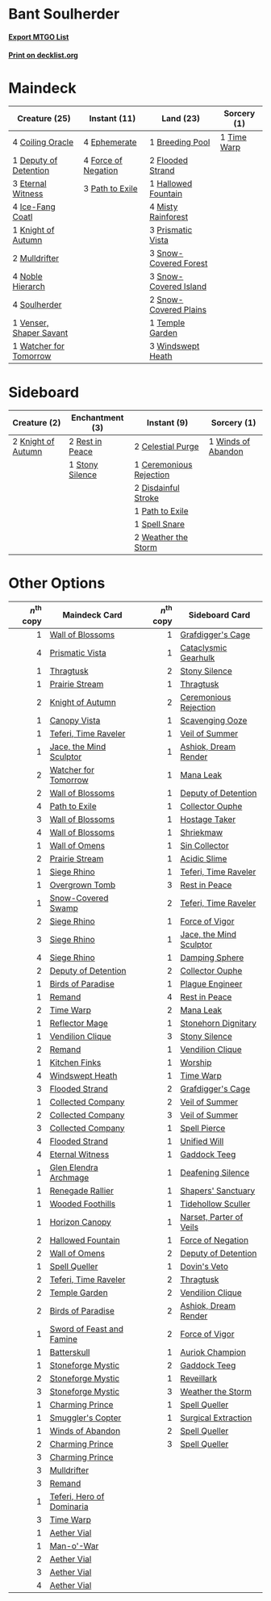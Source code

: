 # Bant Soulherder

#### [Export MTGO List](../collection/Bant%20Soulherder/Bant%20Soulherder.txt)
#### [Print on decklist.org](http://decklist.org/?deckmain=1%09Breeding%20Pool%0A4%09Coiling%20Oracle%0A1%09Deputy%20of%20Detention%0A4%09Ephemerate%0A3%09Eternal%20Witness%0A2%09Flooded%20Strand%0A4%09Force%20of%20Negation%0A1%09Hallowed%20Fountain%0A4%09Ice-Fang%20Coatl%0A1%09Knight%20of%20Autumn%0A4%09Misty%20Rainforest%0A2%09Mulldrifter%0A4%09Noble%20Hierarch%0A3%09Path%20to%20Exile%0A3%09Prismatic%20Vista%0A3%09Snow-Covered%20Forest%0A3%09Snow-Covered%20Island%0A2%09Snow-Covered%20Plains%0A4%09Soulherder%0A1%09Temple%20Garden%0A1%09Time%20Warp%0A1%09Venser,%20Shaper%20Savant%0A1%09Watcher%20for%20Tomorrow%0A3%09Windswept%20Heath&deckside=2%09Celestial%20Purge%0A1%09Ceremonious%20Rejection%0A2%09Disdainful%20Stroke%0A2%09Knight%20of%20Autumn%0A1%09Path%20to%20Exile%0A2%09Rest%20in%20Peace%0A1%09Spell%20Snare%0A1%09Stony%20Silence%0A2%09Weather%20the%20Storm%0A1%09Winds%20of%20Abandon)
# Maindeck

|                                          Creature (25)                                           |                                         Instant (11)                                         |                                           Land (23)                                            |                                     Sorcery (1)                                      |
|--------------------------------------------------------------------------------------------------|----------------------------------------------------------------------------------------------|------------------------------------------------------------------------------------------------|--------------------------------------------------------------------------------------|
|4 [Coiling Oracle](http://gatherer.wizards.com/Pages/Card/Details.aspx?multiverseid=405176)       |4 [Ephemerate](http://gatherer.wizards.com/Pages/Card/Details.aspx?multiverseid=463956)       |1 [Breeding Pool](http://gatherer.wizards.com/Pages/Card/Details.aspx?multiverseid=97088)       |1 [Time Warp](http://gatherer.wizards.com/Pages/Card/Details.aspx?multiverseid=439354)|
|1 [Deputy of Detention](http://gatherer.wizards.com/Pages/Card/Details.aspx?multiverseid=457309)  |4 [Force of Negation](http://gatherer.wizards.com/Pages/Card/Details.aspx?multiverseid=464001)|2 [Flooded Strand](http://gatherer.wizards.com/Pages/Card/Details.aspx?multiverseid=405098)     |                                                                                      |
|3 [Eternal Witness](http://gatherer.wizards.com/Pages/Card/Details.aspx?multiverseid=51628)       |3 [Path to Exile](http://gatherer.wizards.com/Pages/Card/Details.aspx?multiverseid=220511)    |1 [Hallowed Fountain](http://gatherer.wizards.com/Pages/Card/Details.aspx?multiverseid=97071)   |                                                                                      |
|4 [Ice-Fang Coatl](http://gatherer.wizards.com/Pages/Card/Details.aspx?multiverseid=464152)       |                                                                                              |4 [Misty Rainforest](http://gatherer.wizards.com/Pages/Card/Details.aspx?multiverseid=405102)   |                                                                                      |
|1 [Knight of Autumn](http://gatherer.wizards.com/Pages/Card/Details.aspx?multiverseid=452933)     |                                                                                              |3 [Prismatic Vista](http://gatherer.wizards.com/Pages/Card/Details.aspx?multiverseid=464193)    |                                                                                      |
|2 [Mulldrifter](http://gatherer.wizards.com/Pages/Card/Details.aspx?multiverseid=389605)          |                                                                                              |3 [Snow-Covered Forest](http://gatherer.wizards.com/Pages/Card/Details.aspx?multiverseid=121192)|                                                                                      |
|4 [Noble Hierarch](http://gatherer.wizards.com/Pages/Card/Details.aspx?multiverseid=179434)       |                                                                                              |3 [Snow-Covered Island](http://gatherer.wizards.com/Pages/Card/Details.aspx?multiverseid=121130)|                                                                                      |
|4 [Soulherder](http://gatherer.wizards.com/Pages/Card/Details.aspx?multiverseid=464163)           |                                                                                              |2 [Snow-Covered Plains](http://gatherer.wizards.com/Pages/Card/Details.aspx?multiverseid=121267)|                                                                                      |
|1 [Venser, Shaper Savant](http://gatherer.wizards.com/Pages/Card/Details.aspx?multiverseid=136209)|                                                                                              |1 [Temple Garden](http://gatherer.wizards.com/Pages/Card/Details.aspx?multiverseid=405112)      |                                                                                      |
|1 [Watcher for Tomorrow](http://gatherer.wizards.com/Pages/Card/Details.aspx?multiverseid=464025) |                                                                                              |3 [Windswept Heath](http://gatherer.wizards.com/Pages/Card/Details.aspx?multiverseid=405115)    |                                                                                      |


# Sideboard

|                                        Creature (2)                                         |                                     Enchantment (3)                                      |                                           Instant (9)                                            |                                         Sorcery (1)                                         |
|---------------------------------------------------------------------------------------------|------------------------------------------------------------------------------------------|--------------------------------------------------------------------------------------------------|---------------------------------------------------------------------------------------------|
|2 [Knight of Autumn](http://gatherer.wizards.com/Pages/Card/Details.aspx?multiverseid=452933)|2 [Rest in Peace](http://gatherer.wizards.com/Pages/Card/Details.aspx?multiverseid=442021)|2 [Celestial Purge](http://gatherer.wizards.com/Pages/Card/Details.aspx?multiverseid=183055)      |1 [Winds of Abandon](http://gatherer.wizards.com/Pages/Card/Details.aspx?multiverseid=463986)|
|                                                                                             |1 [Stony Silence](http://gatherer.wizards.com/Pages/Card/Details.aspx?multiverseid=247425)|1 [Ceremonious Rejection](http://gatherer.wizards.com/Pages/Card/Details.aspx?multiverseid=417613)|                                                                                             |
|                                                                                             |                                                                                          |2 [Disdainful Stroke](http://gatherer.wizards.com/Pages/Card/Details.aspx?multiverseid=420705)    |                                                                                             |
|                                                                                             |                                                                                          |1 [Path to Exile](http://gatherer.wizards.com/Pages/Card/Details.aspx?multiverseid=220511)        |                                                                                             |
|                                                                                             |                                                                                          |1 [Spell Snare](http://gatherer.wizards.com/Pages/Card/Details.aspx?multiverseid=446100)          |                                                                                             |
|                                                                                             |                                                                                          |2 [Weather the Storm](http://gatherer.wizards.com/Pages/Card/Details.aspx?multiverseid=464140)    |                                                                                             |


# Other Options

|*n*<sup>th</sup> copy|                                           Maindeck Card                                            |*n*<sup>th</sup> copy|                                          Sideboard Card                                          |
|--------------------:|----------------------------------------------------------------------------------------------------|--------------------:|--------------------------------------------------------------------------------------------------|
|                    1|[Wall of Blossoms](http://gatherer.wizards.com/Pages/Card/Details.aspx?multiverseid=405447)         |                    1|[Grafdigger's Cage](http://gatherer.wizards.com/Pages/Card/Details.aspx?multiverseid=278452)      |
|                    4|[Prismatic Vista](http://gatherer.wizards.com/Pages/Card/Details.aspx?multiverseid=464193)          |                    1|[Cataclysmic Gearhulk](http://gatherer.wizards.com/Pages/Card/Details.aspx?multiverseid=417582)   |
|                    1|[Thragtusk](http://gatherer.wizards.com/Pages/Card/Details.aspx?multiverseid=430614)                |                    2|[Stony Silence](http://gatherer.wizards.com/Pages/Card/Details.aspx?multiverseid=247425)          |
|                    1|[Prairie Stream](http://gatherer.wizards.com/Pages/Card/Details.aspx?multiverseid=401998)           |                    1|[Thragtusk](http://gatherer.wizards.com/Pages/Card/Details.aspx?multiverseid=430614)              |
|                    2|[Knight of Autumn](http://gatherer.wizards.com/Pages/Card/Details.aspx?multiverseid=452933)         |                    2|[Ceremonious Rejection](http://gatherer.wizards.com/Pages/Card/Details.aspx?multiverseid=417613)  |
|                    1|[Canopy Vista](http://gatherer.wizards.com/Pages/Card/Details.aspx?multiverseid=401837)             |                    1|[Scavenging Ooze](http://gatherer.wizards.com/Pages/Card/Details.aspx?multiverseid=420783)        |
|                    1|[Teferi, Time Raveler](http://gatherer.wizards.com/Pages/Card/Details.aspx?multiverseid=461148)     |                    1|[Veil of Summer](http://gatherer.wizards.com/Pages/Card/Details.aspx?multiverseid=466952)         |
|                    1|[Jace, the Mind Sculptor](http://gatherer.wizards.com/Pages/Card/Details.aspx?multiverseid=442051)  |                    1|[Ashiok, Dream Render](http://gatherer.wizards.com/Pages/Card/Details.aspx?multiverseid=461155)   |
|                    2|[Watcher for Tomorrow](http://gatherer.wizards.com/Pages/Card/Details.aspx?multiverseid=464025)     |                    1|[Mana Leak](http://gatherer.wizards.com/Pages/Card/Details.aspx?multiverseid=45242)               |
|                    2|[Wall of Blossoms](http://gatherer.wizards.com/Pages/Card/Details.aspx?multiverseid=405447)         |                    1|[Deputy of Detention](http://gatherer.wizards.com/Pages/Card/Details.aspx?multiverseid=457309)    |
|                    4|[Path to Exile](http://gatherer.wizards.com/Pages/Card/Details.aspx?multiverseid=220511)            |                    1|[Collector Ouphe](http://gatherer.wizards.com/Pages/Card/Details.aspx?multiverseid=464107)        |
|                    3|[Wall of Blossoms](http://gatherer.wizards.com/Pages/Card/Details.aspx?multiverseid=405447)         |                    1|[Hostage Taker](http://gatherer.wizards.com/Pages/Card/Details.aspx?multiverseid=435379)          |
|                    4|[Wall of Blossoms](http://gatherer.wizards.com/Pages/Card/Details.aspx?multiverseid=405447)         |                    1|[Shriekmaw](http://gatherer.wizards.com/Pages/Card/Details.aspx?multiverseid=220572)              |
|                    1|[Wall of Omens](http://gatherer.wizards.com/Pages/Card/Details.aspx?multiverseid=247400)            |                    1|[Sin Collector](http://gatherer.wizards.com/Pages/Card/Details.aspx?multiverseid=368968)          |
|                    2|[Prairie Stream](http://gatherer.wizards.com/Pages/Card/Details.aspx?multiverseid=401998)           |                    1|[Acidic Slime](http://gatherer.wizards.com/Pages/Card/Details.aspx?multiverseid=376237)           |
|                    1|[Siege Rhino](http://gatherer.wizards.com/Pages/Card/Details.aspx?multiverseid=386666)              |                    1|[Teferi, Time Raveler](http://gatherer.wizards.com/Pages/Card/Details.aspx?multiverseid=461148)   |
|                    1|[Overgrown Tomb](http://gatherer.wizards.com/Pages/Card/Details.aspx?multiverseid=405103)           |                    3|[Rest in Peace](http://gatherer.wizards.com/Pages/Card/Details.aspx?multiverseid=442021)          |
|                    1|[Snow-Covered Swamp](http://gatherer.wizards.com/Pages/Card/Details.aspx?multiverseid=121256)       |                    2|[Teferi, Time Raveler](http://gatherer.wizards.com/Pages/Card/Details.aspx?multiverseid=461148)   |
|                    2|[Siege Rhino](http://gatherer.wizards.com/Pages/Card/Details.aspx?multiverseid=386666)              |                    1|[Force of Vigor](http://gatherer.wizards.com/Pages/Card/Details.aspx?multiverseid=464113)         |
|                    3|[Siege Rhino](http://gatherer.wizards.com/Pages/Card/Details.aspx?multiverseid=386666)              |                    1|[Jace, the Mind Sculptor](http://gatherer.wizards.com/Pages/Card/Details.aspx?multiverseid=442051)|
|                    4|[Siege Rhino](http://gatherer.wizards.com/Pages/Card/Details.aspx?multiverseid=386666)              |                    1|[Damping Sphere](http://gatherer.wizards.com/Pages/Card/Details.aspx?multiverseid=443101)         |
|                    2|[Deputy of Detention](http://gatherer.wizards.com/Pages/Card/Details.aspx?multiverseid=457309)      |                    2|[Collector Ouphe](http://gatherer.wizards.com/Pages/Card/Details.aspx?multiverseid=464107)        |
|                    1|[Birds of Paradise](http://gatherer.wizards.com/Pages/Card/Details.aspx?multiverseid=129906)        |                    1|[Plague Engineer](http://gatherer.wizards.com/Pages/Card/Details.aspx?multiverseid=464049)        |
|                    1|[Remand](http://gatherer.wizards.com/Pages/Card/Details.aspx?multiverseid=380255)                   |                    4|[Rest in Peace](http://gatherer.wizards.com/Pages/Card/Details.aspx?multiverseid=442021)          |
|                    2|[Time Warp](http://gatherer.wizards.com/Pages/Card/Details.aspx?multiverseid=439354)                |                    2|[Mana Leak](http://gatherer.wizards.com/Pages/Card/Details.aspx?multiverseid=45242)               |
|                    1|[Reflector Mage](http://gatherer.wizards.com/Pages/Card/Details.aspx?multiverseid=407667)           |                    1|[Stonehorn Dignitary](http://gatherer.wizards.com/Pages/Card/Details.aspx?multiverseid=220160)    |
|                    1|[Vendilion Clique](http://gatherer.wizards.com/Pages/Card/Details.aspx?multiverseid=442065)         |                    3|[Stony Silence](http://gatherer.wizards.com/Pages/Card/Details.aspx?multiverseid=247425)          |
|                    2|[Remand](http://gatherer.wizards.com/Pages/Card/Details.aspx?multiverseid=380255)                   |                    1|[Vendilion Clique](http://gatherer.wizards.com/Pages/Card/Details.aspx?multiverseid=442065)       |
|                    1|[Kitchen Finks](http://gatherer.wizards.com/Pages/Card/Details.aspx?multiverseid=370458)            |                    1|[Worship](http://gatherer.wizards.com/Pages/Card/Details.aspx?multiverseid=25553)                 |
|                    4|[Windswept Heath](http://gatherer.wizards.com/Pages/Card/Details.aspx?multiverseid=405115)          |                    1|[Time Warp](http://gatherer.wizards.com/Pages/Card/Details.aspx?multiverseid=439354)              |
|                    3|[Flooded Strand](http://gatherer.wizards.com/Pages/Card/Details.aspx?multiverseid=405098)           |                    2|[Grafdigger's Cage](http://gatherer.wizards.com/Pages/Card/Details.aspx?multiverseid=278452)      |
|                    1|[Collected Company](http://gatherer.wizards.com/Pages/Card/Details.aspx?multiverseid=394519)        |                    2|[Veil of Summer](http://gatherer.wizards.com/Pages/Card/Details.aspx?multiverseid=466952)         |
|                    2|[Collected Company](http://gatherer.wizards.com/Pages/Card/Details.aspx?multiverseid=394519)        |                    3|[Veil of Summer](http://gatherer.wizards.com/Pages/Card/Details.aspx?multiverseid=466952)         |
|                    3|[Collected Company](http://gatherer.wizards.com/Pages/Card/Details.aspx?multiverseid=394519)        |                    1|[Spell Pierce](http://gatherer.wizards.com/Pages/Card/Details.aspx?multiverseid=425876)           |
|                    4|[Flooded Strand](http://gatherer.wizards.com/Pages/Card/Details.aspx?multiverseid=405098)           |                    1|[Unified Will](http://gatherer.wizards.com/Pages/Card/Details.aspx?multiverseid=193456)           |
|                    4|[Eternal Witness](http://gatherer.wizards.com/Pages/Card/Details.aspx?multiverseid=51628)           |                    1|[Gaddock Teeg](http://gatherer.wizards.com/Pages/Card/Details.aspx?multiverseid=140188)           |
|                    1|[Glen Elendra Archmage](http://gatherer.wizards.com/Pages/Card/Details.aspx?multiverseid=157977)    |                    1|[Deafening Silence](http://gatherer.wizards.com/Pages/Card/Details.aspx?multiverseid=472972)      |
|                    1|[Renegade Rallier](http://gatherer.wizards.com/Pages/Card/Details.aspx?multiverseid=423800)         |                    1|[Shapers' Sanctuary](http://gatherer.wizards.com/Pages/Card/Details.aspx?multiverseid=435362)     |
|                    1|[Wooded Foothills](http://gatherer.wizards.com/Pages/Card/Details.aspx?multiverseid=405116)         |                    1|[Tidehollow Sculler](http://gatherer.wizards.com/Pages/Card/Details.aspx?multiverseid=175054)     |
|                    1|[Horizon Canopy](http://gatherer.wizards.com/Pages/Card/Details.aspx?multiverseid=409571)           |                    1|[Narset, Parter of Veils](http://gatherer.wizards.com/Pages/Card/Details.aspx?multiverseid=460988)|
|                    2|[Hallowed Fountain](http://gatherer.wizards.com/Pages/Card/Details.aspx?multiverseid=97071)         |                    1|[Force of Negation](http://gatherer.wizards.com/Pages/Card/Details.aspx?multiverseid=464001)      |
|                    2|[Wall of Omens](http://gatherer.wizards.com/Pages/Card/Details.aspx?multiverseid=247400)            |                    2|[Deputy of Detention](http://gatherer.wizards.com/Pages/Card/Details.aspx?multiverseid=457309)    |
|                    1|[Spell Queller](http://gatherer.wizards.com/Pages/Card/Details.aspx?multiverseid=414494)            |                    1|[Dovin's Veto](http://gatherer.wizards.com/Pages/Card/Details.aspx?multiverseid=461120)           |
|                    2|[Teferi, Time Raveler](http://gatherer.wizards.com/Pages/Card/Details.aspx?multiverseid=461148)     |                    2|[Thragtusk](http://gatherer.wizards.com/Pages/Card/Details.aspx?multiverseid=430614)              |
|                    2|[Temple Garden](http://gatherer.wizards.com/Pages/Card/Details.aspx?multiverseid=405112)            |                    2|[Vendilion Clique](http://gatherer.wizards.com/Pages/Card/Details.aspx?multiverseid=442065)       |
|                    2|[Birds of Paradise](http://gatherer.wizards.com/Pages/Card/Details.aspx?multiverseid=129906)        |                    2|[Ashiok, Dream Render](http://gatherer.wizards.com/Pages/Card/Details.aspx?multiverseid=461155)   |
|                    1|[Sword of Feast and Famine](http://gatherer.wizards.com/Pages/Card/Details.aspx?multiverseid=214070)|                    2|[Force of Vigor](http://gatherer.wizards.com/Pages/Card/Details.aspx?multiverseid=464113)         |
|                    1|[Batterskull](http://gatherer.wizards.com/Pages/Card/Details.aspx?multiverseid=233055)              |                    1|[Auriok Champion](http://gatherer.wizards.com/Pages/Card/Details.aspx?multiverseid=72921)         |
|                    1|[Stoneforge Mystic](http://gatherer.wizards.com/Pages/Card/Details.aspx?multiverseid=198383)        |                    2|[Gaddock Teeg](http://gatherer.wizards.com/Pages/Card/Details.aspx?multiverseid=140188)           |
|                    2|[Stoneforge Mystic](http://gatherer.wizards.com/Pages/Card/Details.aspx?multiverseid=198383)        |                    1|[Reveillark](http://gatherer.wizards.com/Pages/Card/Details.aspx?multiverseid=420691)             |
|                    3|[Stoneforge Mystic](http://gatherer.wizards.com/Pages/Card/Details.aspx?multiverseid=198383)        |                    3|[Weather the Storm](http://gatherer.wizards.com/Pages/Card/Details.aspx?multiverseid=464140)      |
|                    1|[Charming Prince](http://gatherer.wizards.com/Pages/Card/Details.aspx?multiverseid=472970)          |                    1|[Spell Queller](http://gatherer.wizards.com/Pages/Card/Details.aspx?multiverseid=414494)          |
|                    1|[Smuggler's Copter](http://gatherer.wizards.com/Pages/Card/Details.aspx?multiverseid=417808)        |                    1|[Surgical Extraction](http://gatherer.wizards.com/Pages/Card/Details.aspx?multiverseid=397706)    |
|                    1|[Winds of Abandon](http://gatherer.wizards.com/Pages/Card/Details.aspx?multiverseid=463986)         |                    2|[Spell Queller](http://gatherer.wizards.com/Pages/Card/Details.aspx?multiverseid=414494)          |
|                    2|[Charming Prince](http://gatherer.wizards.com/Pages/Card/Details.aspx?multiverseid=472970)          |                    3|[Spell Queller](http://gatherer.wizards.com/Pages/Card/Details.aspx?multiverseid=414494)          |
|                    3|[Charming Prince](http://gatherer.wizards.com/Pages/Card/Details.aspx?multiverseid=472970)          |                     |                                                                                                  |
|                    3|[Mulldrifter](http://gatherer.wizards.com/Pages/Card/Details.aspx?multiverseid=389605)              |                     |                                                                                                  |
|                    3|[Remand](http://gatherer.wizards.com/Pages/Card/Details.aspx?multiverseid=380255)                   |                     |                                                                                                  |
|                    1|[Teferi, Hero of Dominaria](http://gatherer.wizards.com/Pages/Card/Details.aspx?multiverseid=443095)|                     |                                                                                                  |
|                    3|[Time Warp](http://gatherer.wizards.com/Pages/Card/Details.aspx?multiverseid=439354)                |                     |                                                                                                  |
|                    1|[Aether Vial](http://gatherer.wizards.com/Pages/Card/Details.aspx?multiverseid=48146)               |                     |                                                                                                  |
|                    1|[Man-o'-War](http://gatherer.wizards.com/Pages/Card/Details.aspx?multiverseid=442053)               |                     |                                                                                                  |
|                    2|[Aether Vial](http://gatherer.wizards.com/Pages/Card/Details.aspx?multiverseid=48146)               |                     |                                                                                                  |
|                    3|[Aether Vial](http://gatherer.wizards.com/Pages/Card/Details.aspx?multiverseid=48146)               |                     |                                                                                                  |
|                    4|[Aether Vial](http://gatherer.wizards.com/Pages/Card/Details.aspx?multiverseid=48146)               |                     |                                                                                                  |

